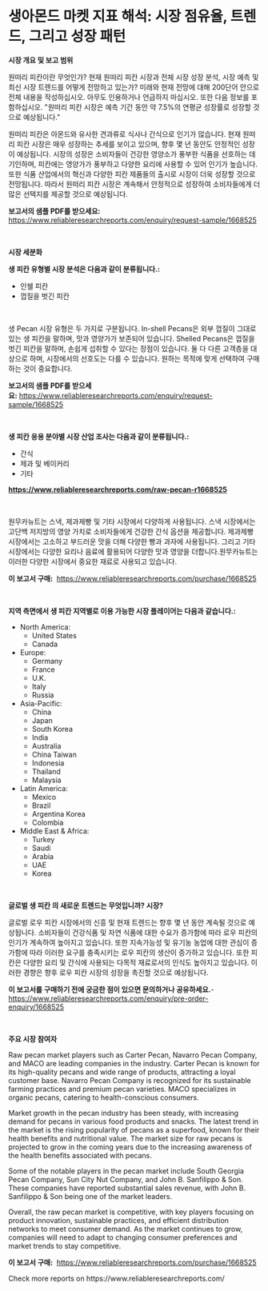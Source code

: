 <p><h1>생아몬드 마켓 지표 해석: 시장 점유율, 트렌드, 그리고 성장 패턴</h1></p><p><strong>시장 개요 및 보고 범위</strong></p>
<p><p>원떠리 피칸이란 무엇인가? 현재 원떠리 피칸 시장과 전체 시장 성장 분석, 시장 예측 및 최신 시장 트렌드를 어떻게 전망하고 있는가? 미래와 현재 전망에 대해 200단어 안으로 전체 내용을 작성하십시오. 아무도 인용하거나 언급하지 마십시오. 또한 다음 정보를 포함하십시오. "원떠리 피칸 시장은 예측 기간 동안 약 7.5%의 연평균 성장률로 성장할 것으로 예상됩니다."</p><p>원떠리 피칸은 아몬드와 유사한 견과류로 식사나 간식으로 인기가 많습니다. 현재 원떠리 피칸 시장은 매우 성장하는 추세를 보이고 있으며, 향후 몇 년 동안도 안정적인 성장이 예상됩니다. 시장의 성장은 소비자들이 건강한 영양소가 풍부한 식품을 선호하는 데 기인하며, 피칸에는 영양가가 풍부하고 다양한 요리에 사용할 수 있어 인기가 높습니다. 또한 식품 산업에서의 혁신과 다양한 피칸 제품들의 출시로 시장이 더욱 성장할 것으로 전망됩니다. 따라서 원떠리 피칸 시장은 계속해서 안정적으로 성장하여 소비자들에게 더 많은 선택지를 제공할 것으로 예상됩니다.</p></p>
<p><strong>보고서의 샘플 PDF를 받으세요:</strong> <a href="https://www.reliableresearchreports.com/enquiry/request-sample/1668525">https://www.reliableresearchreports.com/enquiry/request-sample/1668525</a></p>
<p>&nbsp;</p>
<p><strong>시장 세분화</strong></p>
<p><strong>생 피칸 유형별 시장 분석은 다음과 같이 분류됩니다.:</strong></p>
<p><ul><li>인쉘 피칸</li><li>껍질을 벗긴 피칸</li></ul></p>
<p>&nbsp;</p>
<p><p>생 Pecan 시장 유형은 두 가지로 구분됩니다. In-shell Pecans은 외부 껍질이 그대로 있는 생 피칸을 말하며, 맛과 영양가가 보존되어 있습니다. Shelled Pecans은 껍질을 벗긴 피칸을 말하며, 손쉽게 섭취할 수 있다는 장점이 있습니다. 둘 다 다른 고객층을 대상으로 하며, 시장에서의 선호도는 다를 수 있습니다. 원하는 목적에 맞게 선택하여 구매하는 것이 중요합니다.</p></p>
<p><strong>보고서의 샘플 PDF를 받으세요:</strong>&nbsp;<a href="https://www.reliableresearchreports.com/enquiry/request-sample/1668525">https://www.reliableresearchreports.com/enquiry/request-sample/1668525</a></p>
<p>&nbsp;</p>
<p><strong> 생 피칸 응용 분야별 시장 산업 조사는 다음과 같이 분류됩니다.:</strong></p>
<p><ul><li>간식</li><li>제과 및 베이커리</li><li>기타</li></ul></p>
<p><strong><a href="https://www.reliableresearchreports.com/raw-pecan-r1668525">https://www.reliableresearchreports.com/raw-pecan-r1668525</a></strong></p>
<p>&nbsp;</p>
<p><p>원무카뉴트는 스낵, 제과제빵 및 기타 시장에서 다양하게 사용됩니다. 스낵 시장에서는 고단백 저지방의 영양 가치로 소비자들에게 건강한 간식 옵션을 제공합니다. 제과제빵 시장에서는 고소하고 부드러운 맛을 더해 다양한 빵과 과자에 사용됩니다. 그리고 기타 시장에서는 다양한 요리나 음료에 활용되어 다양한 맛과 영양을 더합니다.원무카뉴트는 이러한 다양한 시장에서 중요한 재료로 사용되고 있습니다.</p></p>
<p><strong>이 보고서 구매:</strong>&nbsp; <a href="https://www.reliableresearchreports.com/purchase/1668525">https://www.reliableresearchreports.com/purchase/1668525</a></p>
<p>&nbsp;</p>
<p><strong>지역 측면에서 생 피칸 지역별로 이용 가능한 시장 플레이어는 다음과 같습니다.:</strong></p>
<p><ul>
    <li>
        North America:
        <ul>
            <li>United States</li>
            <li>Canada</li>
        </ul>
    </li>
    <li>
        Europe:
        <ul>
            <li>Germany</li>
            <li>France</li>
            <li>U.K.</li>
            <li>Italy</li>
            <li>Russia</li>
        </ul>
    </li>
    <li>
        Asia-Pacific:
        <ul>
            <li>China</li>
            <li>Japan</li>
            <li>South Korea</li>
            <li>India</li>
            <li>Australia</li>
            <li>China Taiwan</li>
            <li>Indonesia</li>
            <li>Thailand</li>
            <li>Malaysia</li>
        </ul>
    </li>
    <li>
        Latin America:
        <ul>
            <li>Mexico</li>
            <li>Brazil</li>
            <li>Argentina Korea</li>
            <li>Colombia</li>
        </ul>
    </li>
    <li>
        Middle East & Africa:
        <ul>
            <li>Turkey</li>
            <li>Saudi</li>
            <li>Arabia</li>
            <li>UAE</li>
            <li>Korea</li>
        </ul>
    </li>
    </ul></p>
<p>&nbsp;</p>
<p><strong>글로벌 생 피칸 의 새로운 트렌드는 무엇입니까? 시장?</strong></p>
<p><p>글로벌 로우 피칸 시장에서의 신흥 및 현재 트렌드는 향후 몇 년 동안 계속될 것으로 예상됩니다. 소비자들이 건강식품 및 자연 식품에 대한 수요가 증가함에 따라 로우 피칸의 인기가 계속하여 높아지고 있습니다. 또한 지속가능성 및 유기농 농업에 대한 관심이 증가함에 따라 이러한 요구를 충족시키는 로우 피칸의 생산이 증가하고 있습니다. 또한 피칸은 다양한 요리 및 간식에 사용되는 다목적 재료로서의 인식도 높아지고 있습니다. 이러한 경향은 향후 로우 피칸 시장의 성장을 촉진할 것으로 예상됩니다.</p></p>
<p><strong>이 보고서를 구매하기 전에 궁금한 점이 있으면 문의하거나 공유하세요.</strong>- <a href="https://www.reliableresearchreports.com/enquiry/pre-order-enquiry/1668525">https://www.reliableresearchreports.com/enquiry/pre-order-enquiry/1668525</a></p>
<p>&nbsp;</p>
<p><strong>주요 시장 참여자</strong></p>
<p><p>Raw pecan market players such as Carter Pecan, Navarro Pecan Company, and MACO are leading companies in the industry. Carter Pecan is known for its high-quality pecans and wide range of products, attracting a loyal customer base. Navarro Pecan Company is recognized for its sustainable farming practices and premium pecan varieties. MACO specializes in organic pecans, catering to health-conscious consumers.</p><p>Market growth in the pecan industry has been steady, with increasing demand for pecans in various food products and snacks. The latest trend in the market is the rising popularity of pecans as a superfood, known for their health benefits and nutritional value. The market size for raw pecans is projected to grow in the coming years due to the increasing awareness of the health benefits associated with pecans.</p><p>Some of the notable players in the pecan market include South Georgia Pecan Company, Sun City Nut Company, and John B. Sanfilippo & Son. These companies have reported substantial sales revenue, with John B. Sanfilippo & Son being one of the market leaders.</p><p>Overall, the raw pecan market is competitive, with key players focusing on product innovation, sustainable practices, and efficient distribution networks to meet consumer demand. As the market continues to grow, companies will need to adapt to changing consumer preferences and market trends to stay competitive.</p></p>
<p><strong>이 보고서 구매:</strong>&nbsp;&nbsp;<a href="https://www.reliableresearchreports.com/purchase/1668525">https://www.reliableresearchreports.com/purchase/1668525</a></p>
<p>Check more reports on https://www.reliableresearchreports.com/</p>